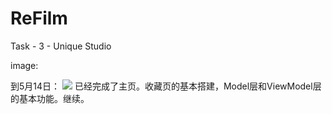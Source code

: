 # ReFilm
Task - 3  - Unique Studio

image:

到5月14日：
![](https://github.com/wondervictor/ReFilm/blob/master/favoriteView.png)
已经完成了主页。收藏页的基本搭建，Model层和ViewModel层的基本功能。继续。